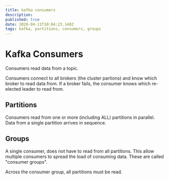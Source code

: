 ```yaml
---
title: kafka consumers
description: 
published: true
date: 2020-04-11T10:04:23.148Z
tags: kafka, partitions, consumers, groups
---
```


# Kafka Consumers
Consumers read data from a topic.

Consumers connect to all brokers (the cluster partions) and know which broker to read data from. If a broker fails, the consumer knows which re-elected leader to read from.


## Partitions
Consumers read from one or more (including ALL) partitions in parallel.  Data from a single partition arrives in sequence.


## Groups
A single consumer, does not have to read from all partitions. This allow multiple consumers to spread the load of consuming data. These are called "consumer groups". 

Across the consumer group, all partitions must be read.